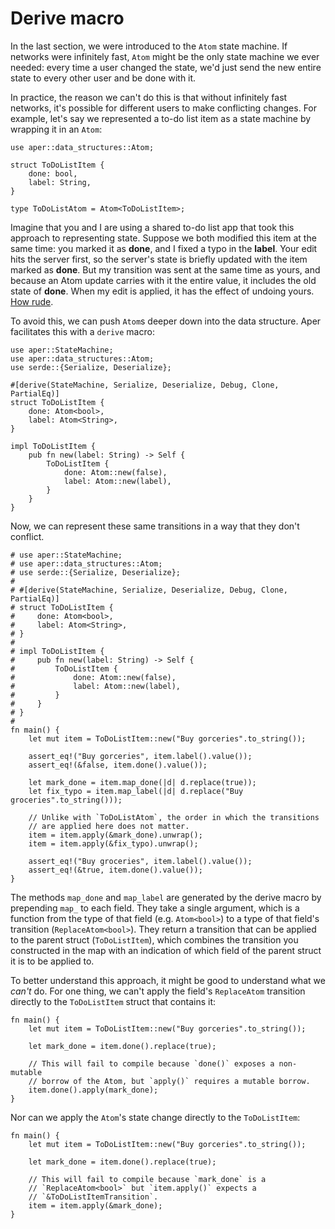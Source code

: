 # Derive macro

In the last section, we were introduced to the `Atom` state machine.
If networks were infinitely fast, `Atom` might be the only state 
machine we ever needed: every time a user changed the state, we'd 
just send the new entire state to every other user and be done with it.

In practice, the reason we can't do this is that without infinitely 
fast networks, it's possible for different users to make conflicting 
changes. For example, let's say we represented a to-do list item
as a state machine by wrapping it in an `Atom`:

```rust,noplaypen
use aper::data_structures::Atom;

struct ToDoListItem {
    done: bool,
    label: String,
}

type ToDoListAtom = Atom<ToDoListItem>;
```

Imagine that you and I are using a shared to-do list app that took
this approach to representing state. Suppose we both modified this 
item at the same time: you marked it as **done**, and I fixed a typo 
in the **label**. Your edit hits the server first, so the server's 
state is briefly updated with the item marked as **done**. But my 
transition was sent at the same time as yours, and because an Atom 
update carries with it the entire value, it includes the old state
of **done**. When my edit is applied, it has the effect of undoing
yours. [How rude](https://www.youtube.com/watch?v=gcyOoPDlSuU).

To avoid this, we can push `Atom`s deeper down into the data 
structure. Aper facilitates this with a `derive` macro:

```rust,noplaypen
use aper::StateMachine;
use aper::data_structures::Atom;
use serde::{Serialize, Deserialize};

#[derive(StateMachine, Serialize, Deserialize, Debug, Clone, PartialEq)]
struct ToDoListItem {
    done: Atom<bool>,
    label: Atom<String>,
}

impl ToDoListItem {
    pub fn new(label: String) -> Self {
        ToDoListItem {
            done: Atom::new(false),
            label: Atom::new(label),
        }
    }
}
```

Now, we can represent these same transitions in a way that they don't 
conflict.

```rust,noplaypen
# use aper::StateMachine;
# use aper::data_structures::Atom;
# use serde::{Serialize, Deserialize};
# 
# #[derive(StateMachine, Serialize, Deserialize, Debug, Clone, PartialEq)]
# struct ToDoListItem {
#     done: Atom<bool>,
#     label: Atom<String>,
# }
# 
# impl ToDoListItem {
#     pub fn new(label: String) -> Self {
#         ToDoListItem {
#             done: Atom::new(false),
#             label: Atom::new(label),
#         }
#     }
# }
#
fn main() {
    let mut item = ToDoListItem::new("Buy gorceries".to_string());

    assert_eq!("Buy gorceries", item.label().value());
    assert_eq!(&false, item.done().value());

    let mark_done = item.map_done(|d| d.replace(true));
    let fix_typo = item.map_label(|d| d.replace("Buy groceries".to_string()));

    // Unlike with `ToDoListAtom`, the order in which the transitions 
    // are applied here does not matter.
    item = item.apply(&mark_done).unwrap();
    item = item.apply(&fix_typo).unwrap();

    assert_eq!("Buy groceries", item.label().value());
    assert_eq!(&true, item.done().value());
}
```

The methods `map_done` and `map_label` are generated by the derive 
macro by prepending `map_` to each field. They take a single argument, 
which is a function from the type of that field (e.g. `Atom<bool>`) to 
a type of that field's transition (`ReplaceAtom<bool>`). They return a 
transition that can be applied to the parent struct (`ToDoListItem`), 
which combines the transition you constructed in the map with an 
indication of which field of the parent struct it is to be applied to.

To better understand this approach, it might be good to understand 
what we *can't* do. For one thing, we can't apply the field's 
`ReplaceAtom` transition directly to the `ToDoListItem` struct that
contains it:

```rust,ignore
fn main() {
    let mut item = ToDoListItem::new("Buy gorceries".to_string());

    let mark_done = item.done().replace(true);

    // This will fail to compile because `done()` exposes a non-mutable
    // borrow of the Atom, but `apply()` requires a mutable borrow.
    item.done().apply(mark_done);
}
```

Nor can we apply the `Atom`'s state change directly to the 
`ToDoListItem`:

```rust,ignore
fn main() {
    let mut item = ToDoListItem::new("Buy gorceries".to_string());

    let mark_done = item.done().replace(true);

    // This will fail to compile because `mark_done` is a
    // `ReplaceAtom<bool>` but `item.apply()` expects a
    // `&ToDoListItemTransition`.
    item = item.apply(&mark_done);
}
```